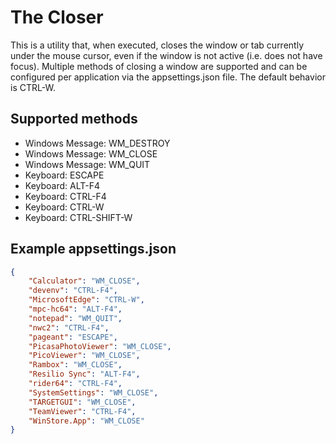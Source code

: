 # The Closer

This is a utility that, when executed, closes the window or tab currently under the mouse cursor, even if the window is not active (i.e. does not have focus). Multiple methods of closing a window are supported and can be configured per application via the appsettings.json file. The default behavior is CTRL-W.

## Supported methods

- Windows Message: WM_DESTROY
- Windows Message: WM_CLOSE
- Windows Message: WM_QUIT
- Keyboard: ESCAPE
- Keyboard: ALT-F4
- Keyboard: CTRL-F4
- Keyboard: CTRL-W
- Keyboard: CTRL-SHIFT-W

## Example appsettings.json

```json
{
    "Calculator": "WM_CLOSE",
    "devenv": "CTRL-F4",
    "MicrosoftEdge": "CTRL-W",
    "mpc-hc64": "ALT-F4",
    "notepad": "WM_QUIT",
    "nwc2": "CTRL-F4",
    "pageant": "ESCAPE",
    "PicasaPhotoViewer": "WM_CLOSE",
    "PicoViewer": "WM_CLOSE",
    "Rambox": "WM_CLOSE",
    "Resilio Sync": "ALT-F4",
    "rider64": "CTRL-F4",
    "SystemSettings": "WM_CLOSE",
    "TARGETGUI": "WM_CLOSE",
    "TeamViewer": "CTRL-F4",
    "WinStore.App": "WM_CLOSE"
}
```
